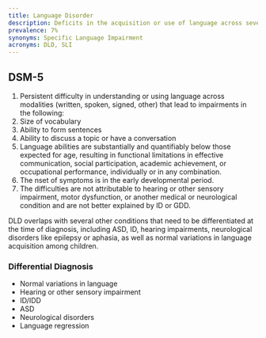 ```yaml
---
title: Language Disorder
description: Deficits in the acquisition or use of language across several all modalities (written, spoken, signed, other).
prevalence: 7%
synonyms: Specific Language Impairment
acronyms: DLD, SLI
---
```


## DSM-5
1. Persistent difficulty in understanding or using language across modalities (written, spoken, signed, other) that lead to impairments in the following:  
  1. Size of vocabulary  
  2. Ability to form sentences  
  3. Ability to discuss a topic or have a conversation  
2. Language abilities are substantially and quantifiably below those expected for age, resulting in functional limitations in effective communication, social participation, academic achievement, or occupational performance, individually or in any combination.  
3. The nset of symptoms is in the early developmental period.  
4. The difficulties are not attributable to hearing or other sensory impairment, motor dysfunction, or another medical or neurological condition and are not better explained by ID or GDD.

DLD overlaps with several other conditions that need to be differentiated at the time of diagnosis, including ASD, ID, hearing impairments, neurological disorders like epilepsy or aphasia, as well as normal variations in language acquisition among children.

### Differential Diagnosis
- Normal variations in language  
- Hearing or other sensory impairment  
- ID/IDD  
- ASD  
- Neurological disorders  
- Language regression
